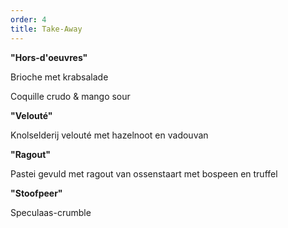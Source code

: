 ```yaml
---
order: 4
title: Take-Away
---
```

**"Hors-d'oeuvres"**

Brioche met krabsalade 

Coquille crudo & mango sour 

**"Velouté"** 

Knolselderij velouté met hazelnoot en vadouvan 

**"Ragout"** 

Pastei gevuld met ragout van ossenstaart met bospeen en truffel 

**"Stoofpeer"** 

Speculaas-crumble